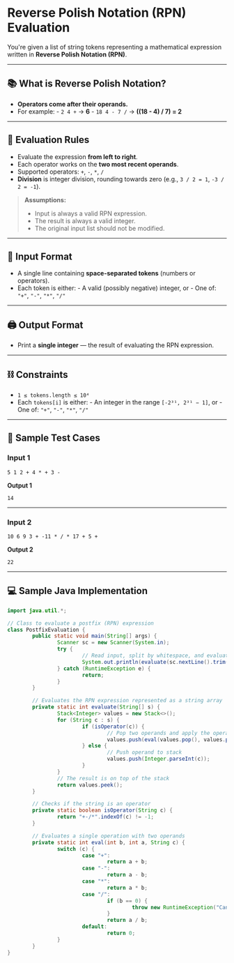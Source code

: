 # Reverse Polish Notation (RPN) Evaluation

You're given a list of string tokens representing a mathematical expression written in **Reverse Polish Notation (RPN)**.

---

## 📚 What is Reverse Polish Notation?

- **Operators come after their operands.**
- For example: - `2 4 +` &rarr; **6** - `18 4 - 7 /` &rarr; **((18 - 4) / 7) = 2**

---

## 📝 Evaluation Rules

- Evaluate the expression **from left to right**.
- Each operator works on the **two most recent operands**.
- Supported operators: `+`, `-`, `*`, `/`
- **Division** is integer division, rounding towards zero (e.g., `3 / 2 = 1`, `-3 / 2 = -1`).

> **Assumptions:**
>
> - Input is always a valid RPN expression.
> - The result is always a valid integer.
> - The original input list should not be modified.

---

## 🔢 Input Format

- A single line containing **space-separated tokens** (numbers or operators).
- Each token is either: - A valid (possibly negative) integer, or - One of: `"+"`, `"-"`, `"*"`, `"/"`

---

## 🖨️ Output Format

- Print a **single integer** — the result of evaluating the RPN expression.

---

## ⛓️ Constraints

- `1 ≤ tokens.length ≤ 10⁴`
- Each `tokens[i]` is either: - An integer in the range `[-2³¹, 2³¹ − 1]`, or - One of: `"+"`, `"-"`, `"*"`, `"/"`

---

## 🧪 Sample Test Cases

### Input 1

```
5 1 2 + 4 * + 3 -
```

**Output 1**

```
14
```

---

### Input 2

```
10 6 9 3 + -11 * / * 17 + 5 +
```

**Output 2**

```
22
```

---

## 💻 Sample Java Implementation
```java
import java.util.*;

// Class to evaluate a postfix (RPN) expression
class PostfixEvaluation {
        public static void main(String[] args) {
                Scanner sc = new Scanner(System.in);
                try {
                        // Read input, split by whitespace, and evaluate
                        System.out.println(evaluate(sc.nextLine().trim().split("\\s+")));
                } catch (RuntimeException e) {
                        return;
                }
        }

        // Evaluates the RPN expression represented as a string array
        private static int evaluate(String[] s) {
                Stack<Integer> values = new Stack<>();
                for (String c : s) {
                        if (isOperator(c)) {
                                // Pop two operands and apply the operator
                                values.push(eval(values.pop(), values.pop(), c));
                        } else {
                                // Push operand to stack
                                values.push(Integer.parseInt(c));
                        }
                }
                // The result is on top of the stack
                return values.peek();
        }

        // Checks if the string is an operator
        private static boolean isOperator(String c) {
                return "+-/*".indexOf(c) != -1;
        }

        // Evaluates a single operation with two operands
        private static int eval(int b, int a, String c) {
                switch (c) {
                        case "+":
                                return a + b;
                        case "-":
                                return a - b;
                        case "*":
                                return a * b;
                        case "/":
                                if (b == 0) {
                                        throw new RuntimeException("Cannot divide by zero");
                                }
                                return a / b;
                        default:
                                return 0;
                }
        }
}
```
